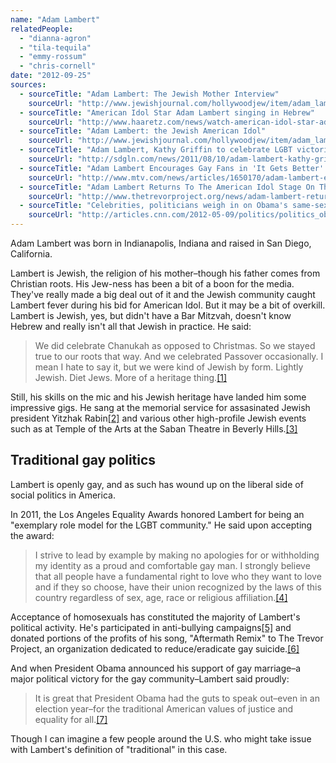 ```yaml
---
name: "Adam Lambert"
relatedPeople:
  - "dianna-agron"
  - "tila-tequila"
  - "emmy-rossum"
  - "chris-cornell"
date: "2012-09-25"
sources:
  - sourceTitle: "Adam Lambert: The Jewish Mother Interview"
    sourceUrl: "http://www.jewishjournal.com/hollywoodjew/item/adam_lambert_the_jewish_mother_interview_20091014/"
  - sourceTitle: "American Idol Star Adam Lambert singing in Hebrew"
    sourceUrl: "http://www.haaretz.com/news/watch-american-idol-star-adam-lambert-singing-in-hebrew-1.274118"
  - sourceTitle: "Adam Lambert: the Jewish American Idol"
    sourceUrl: "http://www.jewishjournal.com/hollywoodjew/item/adam_lambert_the_jewish_american_idol_20090429/"
  - sourceTitle: "Adam Lambert, Kathy Griffin to celebrate LGBT victories at Los Angeles Equality Awards"
    sourceUrl: "http://sdgln.com/news/2011/08/10/adam-lambert-kathy-griffin-celebrate-lgbt-victories-los-angeles-equality-awards"
  - sourceTitle: "Adam Lambert Encourages Gay Fans in 'It Gets Better' Video"
    sourceUrl: "http://www.mtv.com/news/articles/1650170/adam-lambert-encourages-gay-fans-it-gets-better-video.jhtml"
  - sourceTitle: "Adam Lambert Returns To The American Idol Stage On Thursday, March 10 To Perform An Acoustic Version Of His Song \"Aftermath.\""
    sourceUrl: "http://www.thetrevorproject.org/news/adam-lambert-returns-american-idol-stage-thursday-march-10th-perform-acoustic-version-his-song-"
  - sourceTitle: "Celebrities, politicians weigh in on Obama's same-sex marriage stance"
    sourceUrl: "http://articles.cnn.com/2012-05-09/politics/politics_obama-same-sex-reactions_1_marriage-equality-gay-marriage-marriage-stance/2?_s=PM:POLITICS"
---
```


Adam Lambert was born in Indianapolis, Indiana and raised in San Diego, California.

Lambert is Jewish, the religion of his mother–though his father comes from Christian roots. His Jew-ness has been a bit of a boon for the media. They've really made a big deal out of it and the Jewish community caught Lambert fever during his bid for American Idol. But it may be a bit of overkill. Lambert is Jewish, yes, but didn't have a Bar Mitzvah, doesn't know Hebrew and really isn't all that Jewish in practice. He said:

>We did celebrate Chanukah as opposed to Christmas. So we stayed true to our roots that way. And we celebrated Passover occasionally. I mean I hate to say it, but we were kind of Jewish by form. Lightly Jewish. Diet Jews. More of a heritage thing.<a class="source-citation" href="#http://www.jewishjournal.com/hollywoodjew/item/adam_lambert_the_jewish_mother_interview_20091014/" title="Adam Lambert: The Jewish Mother Interview">[1]</a>

Still, his skills on the mic and his Jewish heritage have landed him some impressive gigs. He sang at the memorial service for assasinated Jewish president Yitzhak Rabin<a class="source-citation" href="#http://www.haaretz.com/news/watch-american-idol-star-adam-lambert-singing-in-hebrew-1.274118" title="American Idol Star Adam Lambert singing in Hebrew">[2]</a> and various other high-profile Jewish events such as at Temple of the Arts at the Saban Theatre in Beverly Hills.<a class="source-citation" href="#http://www.jewishjournal.com/hollywoodjew/item/adam_lambert_the_jewish_american_idol_20090429/" title="Adam Lambert: the Jewish American Idol">[3]</a>

## Traditional gay politics

Lambert is openly gay, and as such has wound up on the liberal side of social politics in America.

In 2011, the Los Angeles Equality Awards honored Lambert for being an "exemplary role model for the LGBT community." He said upon accepting the award:

>I strive to lead by example by making no apologies for or withholding my identity as a proud and comfortable gay man. I strongly believe that all people have a fundamental right to love who they want to love and if they so choose, have their union recognized by the laws of this country regardless of sex, age, race or religious affiliation.<a class="source-citation" href="#http://sdgln.com/news/2011/08/10/adam-lambert-kathy-griffin-celebrate-lgbt-victories-los-angeles-equality-awards" title="Adam Lambert, Kathy Griffin to celebrate LGBT victories at Los Angeles Equality Awards">[4]</a>

Acceptance of homosexuals has constituted the majority of Lambert's political activity. He's participated in anti-bullying campaigns<a class="source-citation" href="#http://www.mtv.com/news/articles/1650170/adam-lambert-encourages-gay-fans-it-gets-better-video.jhtml" title="Adam Lambert Encourages Gay Fans in &apos;It Gets Better&apos; Video">[5]</a> and donated portions of the profits of his song, "Aftermath Remix" to The Trevor Project, an organization dedicated to reduce/eradicate gay suicide.<a class="source-citation" href="#http://www.thetrevorproject.org/news/adam-lambert-returns-american-idol-stage-thursday-march-10th-perform-acoustic-version-his-song-" title="Adam Lambert Returns To The American Idol Stage On Thursday, March 10 To Perform An Acoustic Version Of His Song &quot;Aftermath.&quot;">[6]</a>

And when President Obama announced his support of gay marriage–a major political victory for the gay community–Lambert said proudly:

>It is great that President Obama had the guts to speak out–even in an election year–for the traditional American values of justice and equality for all.<a class="source-citation" href="#http://articles.cnn.com/2012-05-09/politics/politics_obama-same-sex-reactions_1_marriage-equality-gay-marriage-marriage-stance/2?_s=PM:POLITICS" title="Celebrities, politicians weigh in on Obama&apos;s same-sex marriage stance">[7]</a>

Though I can imagine a few people around the U.S. who might take issue with Lambert's definition of "traditional" in this case.